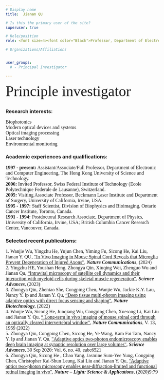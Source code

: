 ```yaml
---
# Display name
title:  Jianan QU

# Is this the primary user of the site?
superuser: true

# Role/position
role: <font size=4><font color="Black">Professor, Department of Electronic and Computer Engineering</font> <br/> <font color="Black">Ph.D, Chinese Academy of Sciences</font> <br/> <font color="Black">Elected Fellow, Optica (www.optica.org) </font> <br/> <font color="Black">Elected Fellow, SPIE (www.spie.org) </font>  <br/> <br/>  <font color="Black">E-mail</font><font color="White">.</font><font color="Black">:</font><font color="White">.</font> <font color="Black">eequ at ust.hk</font> <br/> <font color="Black">Department link</font><font color="White">.</font><font color="Black">:</font><font color="White">.</font><br/> <font color="Black">  <a href="https://ece.hkust.edu.hk/eequ"><font color="Black">        <u> ece.hkust.edu.hk/eequ </u></font>  </a> </font> </font> 

# Organizations/Affiliations


user_groups:
  # - Principal Investigator

---
```


<font size=7> <font face=Times New Roman> Principle investigator</font> </font> 

##

###    Research interests:
<font face=Times New Roman>
<font size=3> 
Biophotonics <br/>
Modern optical devices and systems <br/>
Optical imaging processing<br/>
 Laser technology <br/>
 Environmental monitoring <br/>
 </font>  
 </font>

###    Academic experiences and qualifications:
<font face=Times New Roman>
<font size=3>  <b>1997 - present:</b> Assistant/Associate/Full Professor, Department of Electronic and Computer Engineering, The Hong Kong University of Science and Technology.</font>  <br/>
<font size=3>  <b>2006:</b> Invited Professor, Swiss Federal Institute of Technology (Ecole Polytechnique Federale de Lausanne), Switzerland.</font>  <br/>
<font size=3>  <b>2005:</b> Visiting Associate Professor, Beckmann Laser Institute and Department of Surgery, University of California, Irvine, USA.</font>  <br/>
<font size=3>  <b>1995 - 1997:</b> Staff Scientist, Division of Biophysics and Bioimaging, Ontario Cancer Institute, Toronto, Canada.</font>  <br/>
<font size=3>  <b>1991 - 1994:</b> Postdoctoral Research Associate, Department of Physics, University of California, Irvine, USA; British Columbia Cancer Research Center, Vancouver, Canada.</font>  <br/>
</font>

### Selected recent publications:

<font face=Times New Roman>
<font size=3> 1.  Wanjie Wu, Yingzhu He, Yujun Chen, Yiming Fu, Sicong He, Kai Liu, Jianan Y. QU, <u>“In Vivo Imaging in Mouse Spinal Cord Reveals that Microglia Prevent Degeneration of Injured Axons”</u>, <i><b>Nature Communications</b></i>, (2024) </font>  <br/> 
<font size=3> 2.	Yingzhu HE, Youshan Heng, Zhongya Qin, Xiuqing Wei, Zhenguo Wu and Jianan Qu, <u>“Intravital microscopy of satellite cell dynamics and their interaction with myeloid cells during skeletal muscle regeneration"</u>, <i><b>Science Advances</b></i>, (2023) </font>  <br/>
<font size=3> 3.	Zhongya Qin, Zhentao She, Congping Chen, Wanjie Wu, Jackie K.Y. Lau, Nancy Y. Ip and Jianan Y. Qu, <u>“Deep tissue multi-photon imaging using adaptive optics with direct focus sensing and shaping"</u>, <i><b>Nature Biotechnology</b></i>, (2022) </font>  <br/>
<font size=3> 4.	Wanjie Wu, Sicong He, Junqiang Wu, Congping Chen, Xuesong Li, Kai Liu and Jianan Y. Qu, <u>“ Long-term in vivo imaging of mouse spinal cord through an optically cleared intervertebral window”</u>, <i><b>Nature Communications</b></i>, V. 13, 1959 (2022)  </font>  <br/>
<font size=3> 5.	Zhongya Qin, Congping Chen, Sicong He, Ye Wang, Kam Fai Tam, Nancy Y. Ip and Jianan Y. Qu, <u>"Adaptive optics two-photon endomicroscopy enables deep brain imaging at synaptic resolution over large volumes"</u>, <i><b>Science Advances</b></i>, 30 Sep 2020: Vol. 6, no. 40, eabc6521  </font>  <br/>
<font size=3> 6.	Zhongya Qin, Sicong He , Chao Yang, Jasmine Sum-Yee Yung, Congping Chen, Christopher Kai-Shun Leung, Kai Liu and Jianan Y. Qu, <u>"Adaptive optics two-photon microscopy enables near-diffraction-limited and functional retinal imaging in vivo"</u>, <i><b>Nature – Light: Science & Applications</b></i>, (2020)9:79 </font>  <br/>
</font>
